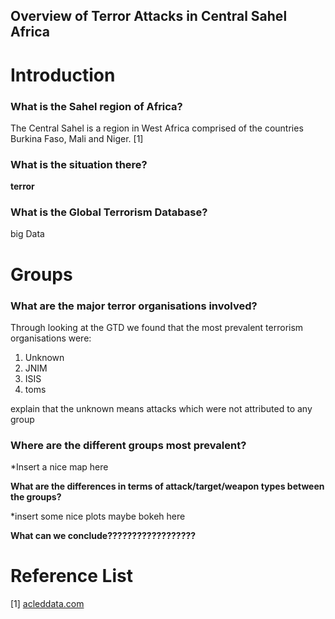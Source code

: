 <h2> Overview of Terror Attacks in Central Sahel Africa <h2>

<h1> Introduction </h1>

<h3>What is the Sahel region of Africa? </h3>
The Central Sahel is a region in West Africa comprised of the countries Burkina Faso, Mali and Niger. [1]

<h3>What is the situation there?</h3>

<b>terror</b>

<h3>What is the Global Terrorism Database?</h3>
big Data

<h1> Groups </h1>

<h3>What are the major terror organisations involved?</h3>
Through looking at the GTD we found that the most prevalent terrorism organisations were:

1. Unknown
2. JNIM
3. ISIS
4. toms

explain that the unknown means attacks which were not attributed to any group

<h3>Where are the different groups most prevalent?</h3>

*Insert a nice map here

**What are the differences in terms of attack/target/weapon types between the groups?**

*insert some nice plots maybe bokeh here 

**What can we conclude??????????????????**

<h1> Reference List </h1>
[1] <a href="https://acleddata.com/conflict-watchlist-2024/sahel/" target="_blank">acleddata.com</a>